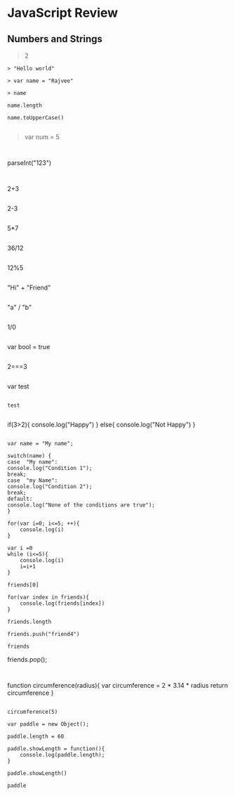 # JavaScript Review

## Numbers and Strings
 

> 2

```
> "Hello world"
``` 


```
> var name = "Rajvee"
```

```
> name
```


```
name.length
```
```
name.toUpperCase()


```
> var num = 5
```


```
parseInt("123")
```


```
2+3
```
```
2-3
```
```
5*7
```
```
36/12
```
```
12%5
```

```
"Hi" + "Friend"
```

```
"a" / "b"
```

```
1/0
```

```
var bool = true
```

```
2===3
```

```
var test
```

test


```
if(3>2){
	console.log("Happy")
}
else{
	console.log("Not Happy")
}
```

var name = "My name";

switch(name) {  
case  "My name":  
console.log("Condition 1");  
break;  
case  "my Name":  
console.log("Condition 2");  
break;  
default:  
console.log("None of the conditions are true");
}
```

```
for(var i=0; i<=5; ++){
	console.log(i)
}
```


```
var i =0
while (i<=5){
	console.log(i)
	i=i+1
}
```


```
friends[0]
```


```
for(var index in friends){
	console.log(friends[index])
}
```


```
friends.length
```


```
friends.push("friend4")
```

```
friends
```


friends.pop();
```


```
function circumference(radius){
	var circumference = 2 * 3.14 * radius
	return circumference
}
```

circumference(5)
```


```
var paddle = new Object();
```

```
paddle.length = 60
```

```
paddle.showLength = function(){
	console.log(paddle.length);
}
```

```
paddle.showLength()
```


```
paddle
```
